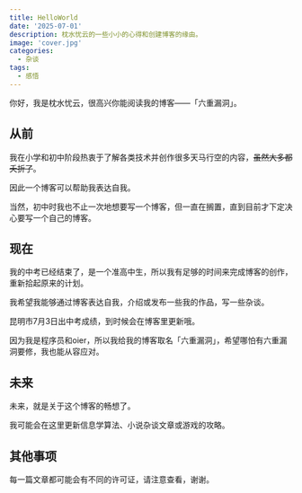 ```yaml
---
title: HelloWorld
date: '2025-07-01'
description: 枕水忧云的一些小小的心得和创建博客的缘由。
image: 'cover.jpg'
categories:
  - 杂谈
tags:
  - 感悟
---
```


你好，我是枕水忧云，很高兴你能阅读我的博客——「六重漏洞」。

## 从前
我在小学和初中阶段热衷于了解各类技术并创作很多天马行空的内容，~~虽然大多都夭折了~~。

因此一个博客可以帮助我表达自我。

当然，初中时我也不止一次地想要写一个博客，但一直在搁置，直到目前才下定决心要写一个自己的博客。

## 现在
我的中考已经结束了，是一个准高中生，所以我有足够的时间来完成博客的创作，重新拾起原来的计划。

我希望我能够通过博客表达自我，介绍或发布一些我的作品，写一些杂谈。

昆明市7月3日出中考成绩，到时候会在博客里更新哦。

因为我是程序员和oier，所以我给我的博客取名「六重漏洞」，希望哪怕有六重漏洞要修，我也能从容应对。

## 未来
未来，就是关于这个博客的畅想了。

我可能会在这里更新信息学算法、小说杂谈文章或游戏的攻略。

## 其他事项
每一篇文章都可能会有不同的许可证，请注意查看，谢谢。
